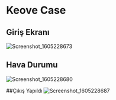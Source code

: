 # Keove Case 

## Giriş Ekranı
![Screenshot_1605228673](https://user-images.githubusercontent.com/60261458/99014509-da562200-2563-11eb-8a7c-e4eee2370052.png)

## Hava Durumu 
![Screenshot_1605228680](https://user-images.githubusercontent.com/60261458/99014512-dc1fe580-2563-11eb-838b-87ef7739296e.png)

##Çıkış Yapıldı
![Screenshot_1605228687](https://user-images.githubusercontent.com/60261458/99014515-dde9a900-2563-11eb-9d3e-eae51e489884.png)
